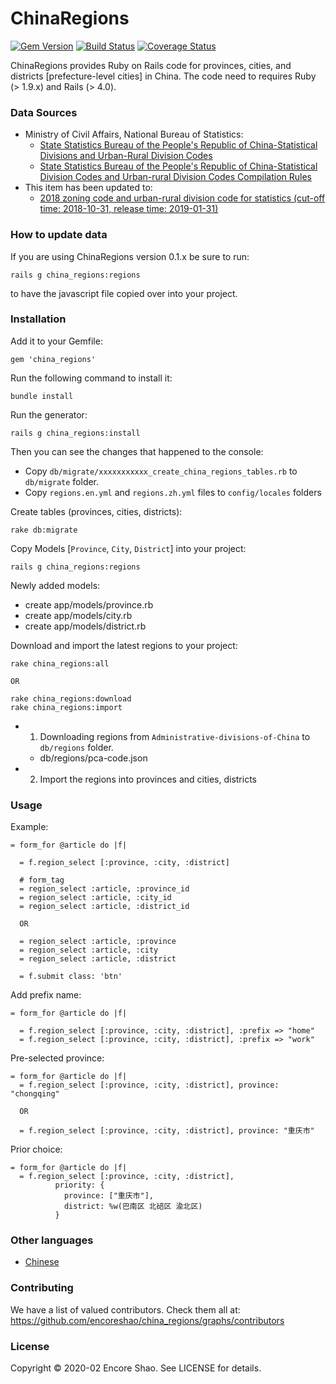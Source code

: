 # ChinaRegions

[![Gem Version](https://badge.fury.io/rb/crunchbase-ruby-library.svg)](https://badge.fury.io/rb/crunchbase-ruby-library)
[![Build Status](https://travis-ci.org/encoreshao/crunchbase-ruby-library.svg?branch=master)](https://travis-ci.org/encoreshao/crunchbase-ruby-library)
[![Coverage Status](https://coveralls.io/repos/github/encoreshao/crunchbase-ruby-library/badge.svg)](https://coveralls.io/github/encoreshao/crunchbase-ruby-library)

ChinaRegions provides Ruby on Rails code for provinces, cities, and districts [prefecture-level cities] in China. The code need to requires Ruby (> 1.9.x) and Rails (> 4.0).

### Data Sources

*   Ministry of Civil Affairs, National Bureau of Statistics:
    * [State Statistics Bureau of the People's Republic of China-Statistical Divisions and Urban-Rural Division Codes](http://www.stats.gov.cn/tjsj/tjbz/tjyqhdmhcxhfdm/)
    * [State Statistics Bureau of the People's Republic of China-Statistical Division Codes and Urban-rural Division Codes Compilation Rules](http://www.stats.gov.cn/tjsj/tjbz/200911/t20091125_8667.html)
*   This item has been updated to:
    * [2018 zoning code and urban-rural division code for statistics (cut-off time: 2018-10-31, release time: 2019-01-31)](http://www.stats.gov.cn/tjsj/tjbz/tjyqhdmhcxhfdm/2018/index.html)

### How to update data

If you are using ChinaRegions version 0.1.x be sure to run:

```
rails g china_regions:regions
```

to have the javascript file copied over into your project.

### Installation

Add it to your Gemfile:

```
gem 'china_regions'
```

Run the following command to install it:

```
bundle install
```

Run the generator:

```
rails g china_regions:install
```

Then you can see the changes that happened to the console:

  - Copy `db/migrate/xxxxxxxxxxx_create_china_regions_tables.rb` to `db/migrate` folder.
  - Copy `regions.en.yml` and `regions.zh.yml` files to `config/locales` folders

Create tables (provinces, cities, districts):

```
rake db:migrate
```

Copy Models [`Province`, `City`, `District`] into your project:

```
rails g china_regions:regions
```

Newly added models:

- create  app/models/province.rb
- create  app/models/city.rb
- create  app/models/district.rb

Download and import the latest regions to your project:

```
rake china_regions:all

OR

rake china_regions:download
rake china_regions:import
```

- 1. Downloading regions from `Administrative-divisions-of-China` to `db/regions` folder.
  - db/regions/pca-code.json
- 2. Import the regions into provinces and cities, districts

### Usage

Example:

```
= form_for @article do |f|

  = f.region_select [:province, :city, :district]

  # form_tag
  = region_select :article, :province_id
  = region_select :article, :city_id
  = region_select :article, :district_id

  OR

  = region_select :article, :province
  = region_select :article, :city
  = region_select :article, :district

  = f.submit class: 'btn'
```

Add prefix name:

```
= form_for @article do |f|

  = f.region_select [:province, :city, :district], :prefix => "home"
  = f.region_select [:province, :city, :district], :prefix => "work"
```

Pre-selected province:

```
= form_for @article do |f|
  = f.region_select [:province, :city, :district], province: "chongqing"

  OR

  = f.region_select [:province, :city, :district], province: "重庆市"
```

Prior choice:

```
= form_for @article do |f|
  = f.region_select [:province, :city, :district],
          priority: {
            province: ["重庆市"],
            district: %w(巴南区 北碚区 渝北区)
          }
```


### Other languages

- [Chinese](https://github.com/encoreshao/china_regions/blob/master/README.zh.md)

### Contributing

  We have a list of valued contributors. Check them all at: https://github.com/encoreshao/china_regions/graphs/contributors


### License

Copyright © 2020-02 Encore Shao. See LICENSE for details.

